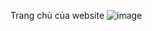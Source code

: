 Trang chủ của website
![image](https://github.com/user-attachments/assets/f7313702-7f6c-4ff6-8888-bae91f8bd87f)

